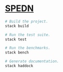 # [SPEDN][]

``` sh
# Build the project.
stack build

# Run the test suite.
stack test

# Run the benchmarks.
stack bench

# Generate documentation.
stack haddock
```

[SPEDN]: https://bitbucket.org/o-studio/spedn/
